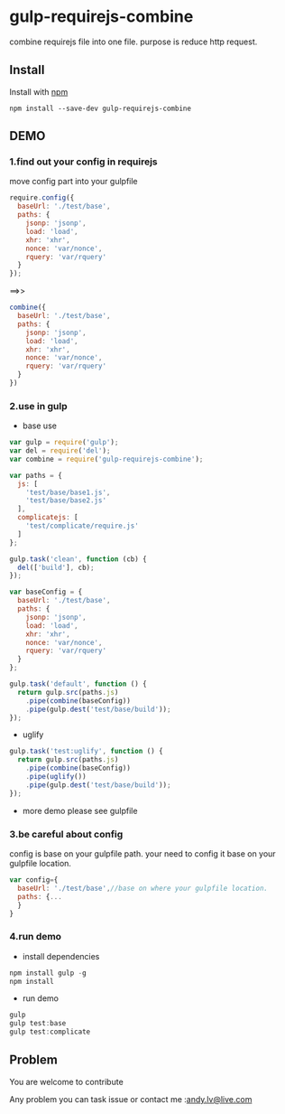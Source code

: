 # gulp-requirejs-combine
combine requirejs file into one file. purpose is reduce http request.

## Install

Install with [npm](https://npmjs.org/package/gulp-requirejs-combine)

```
npm install --save-dev gulp-requirejs-combine
```

## DEMO
### 1.find out your config in requirejs

move config part into your gulpfile

```js
require.config({
  baseUrl: './test/base',
  paths: {
    jsonp: 'jsonp',
    load: 'load',
    xhr: 'xhr',
    nonce: 'var/nonce',
    rquery: 'var/rquery'
  }
});
```
==>>
```js
combine({
  baseUrl: './test/base',
  paths: {
    jsonp: 'jsonp',
    load: 'load',
    xhr: 'xhr',
    nonce: 'var/nonce',
    rquery: 'var/rquery'
  }
})
```

### 2.use in gulp

+ base use
```js
var gulp = require('gulp');
var del = require('del');
var combine = require('gulp-requirejs-combine');

var paths = {
  js: [
    'test/base/base1.js',
    'test/base/base2.js'
  ],
  complicatejs: [
    'test/complicate/require.js'
  ]
};

gulp.task('clean', function (cb) {
  del(['build'], cb);
});

var baseConfig = {
  baseUrl: './test/base',
  paths: {
    jsonp: 'jsonp',
    load: 'load',
    xhr: 'xhr',
    nonce: 'var/nonce',
    rquery: 'var/rquery'
  }
};

gulp.task('default', function () {
  return gulp.src(paths.js)
    .pipe(combine(baseConfig))
    .pipe(gulp.dest('test/base/build'));
});
```

+ uglify
```js
gulp.task('test:uglify', function () {
  return gulp.src(paths.js)
    .pipe(combine(baseConfig))
    .pipe(uglify())
    .pipe(gulp.dest('test/base/build'));
});
```
+ more demo please see gulpfile

### 3.be careful about config

config is base on your gulpfile path. your need to config it base on your gulpfile location.

```js
var config={
  baseUrl: './test/base',//base on where your gulpfile location.
  paths: {...
  }
}
```

### 4.run demo
+ install dependencies
```js
npm install gulp -g
npm install 
```
+ run demo
```js
gulp
gulp test:base
gulp test:complicate
```

## Problem

You are welcome to contribute

Any problem you can task issue or contact me :andy.lv@live.com

